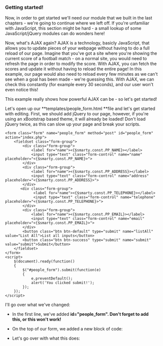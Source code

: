 ### Getting started!

Now, in order to get started we'll need our module that we built in the last chapters - we're going to continue where we left off. If you're unfamiliar with JavaScript, this section might be hard - a small lookup of some JavaScript\/jQuery modules can do wonders here!

Now, what's AJAX again? AJAX is a technology, basicly JavaScript, that allows you to update pieces of your webpage without having to do a full reload of our page. Imagine that you've got a site where you're showing the current score of a football match - on a normal site, you would need to refresh the page in order to modify the score. With AJAX, you can fetch the scores and update it without having to reload the entire page! In this example, our page would also need to reload every few minutes as we can't see when a goal has been made - we're guessing this. With AJAX, we can check this constantly \(for example every 30 seconds\), and our user won't even notice this!

This example really shows how powerful AJAX can be - so let's get started!

Let's open up our **templates\/people\_form.html **file and let's get started with editing. First, we should add jQuery to our page, however, if you're using an xBootstrap based theme, it will already be loaded! Don't load jQuery twice, as this can slow up your page and break your scripts.

```
<form class="form" name="people_form" method="post" id="people_form" action="index.php">    
    <fieldset class="form-group">
        <div class="form-group">        
            <label for="name"><{$smarty.const.PP_NAME}></label>        
            <input type="text" class="form-control" name="name" placeholder="<{$smarty.const.PP_NAME}>">    
        </div>    
        <div class="form-group">        
            <label for="name"><{$smarty.const.PP_ADDRESS}></label>        
            <input type="text" class="form-control" name="address" placeholder="<{$smarty.const.PP_ADDRESS}>">    
        </div> 
       <div class="form-group">   
             <label for="name"><{$smarty.const.PP_TELEPHONE}></label>        
             <input type="text" class="form-control" name="telephone" placeholder="<{$smarty.const.PP_TELEPHONE}>">    
        </div>    
        <div class="form-group">        
            <label for="name"><{$smarty.const.PP_EMAIL}></label>        
            <input type="text" class="form-control" name="email" placeholder="<{$smarty.const.PP_EMAIL}>">    
        </div>    
        <button class="btn btn-default" type="submit" name="listAll" value="List All">List all inputs</button>    
        <button class="btn btn-success" type="submit" name="submit" value="submit">Submit</button>    
    </fieldset>
</form>
<script>    
    $(document).ready(function()    
    {        
        $("#people_form").submit(function(e)        
        {            
            e.preventDefault();            
            alert('You clicked submit!');        
        });    
    });
</script>
```

I'll go over what we've changed:

* In the first line, we've added **id="people\_form". Don't forget to add this, or this won't work!**

* On the top of our form, we added a new block of code:



* Let's go over with what this does:


